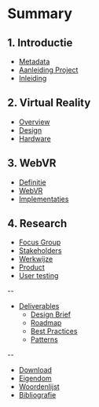 # Summary 

## 1. Introductie
* [Metadata](README.md)
* [Aanleiding Project](introduction/PROJECT.md)
* [Inleiding](introduction/INTRODUCTION.md)

## 2. Virtual Reality
* [Overview](research/VR-OVERVIEW.md)
* [Design](research/VR-DESIGN.md)
* [Hardware](research/HARDWARE.md)

## 3. WebVR
* [Definitie](webvr/OVERVIEW.md)
* [WebVR](webvr/TECH.md)
* [Implementaties](webvr/IMPLEMENTATION.md)

## 4. Research
* [Focus Group]()
* [Stakeholders]()
* [Werkwijze]()
* [Product]()
* [User testing]()

--

* [Deliverables](/deliverables/README.md)
  * [Design Brief](/deliverables/DESIGN-BRIEF.md)
  * [Roadmap](/deliverables/ROADMAP.md) 
  * [Best Practices](misc/GLOSSARY.md)
  * [Patterns](misc/GLOSSARY.md)

--

* [Download](misc/DOWNLOAD.md)
* [Eigendom](misc/LICENSING.md)
* [Woordenlijst](misc/GLOSSARY.md)
* [Bibliografie](misc/LITERATURE.md)
